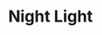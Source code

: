 ---
pid: MP107
title: Night Light
location_transcription: Travelling - it's a sticker for cars
zipcode: '19146'
outside_phl: 
neighborhood: Graduate Hospital,Naval Square,Southwest Center City
age: '30'
age_range: 30-39
instagram: 
image_file_name: MP_107.jpg
proposal_transcription: |-
  Night drivers make our night-time LIT. Spirited+thoughtful.. PATIENT Philly natives.
  Sticker for Lyft/Uber night drivers - our therapists/chauffeurs/food collectors/escorts/restaurant recommenders/app developers/innovators
topic: Philadelphia
topic_summary: '0'
type: 2D,Other No Form,Image
keywords_other: sticker, uber, lyft, ride share, transportation, community, people
credit: Bea
image_labels: 
twitter: beatrizmbrown
facebook: 
permalink: "/monuments/mp107/"
layout: item-page
---